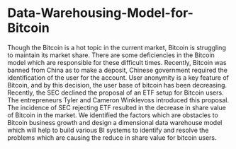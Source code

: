 # Data-Warehousing-Model-for-Bitcoin

Though the Bitcoin is a hot topic in the current market, Bitcoin is struggling to maintain its market share. 
There are some deficiencies in the Bitcoin model which are responsible for these difficult times. 
Recently, Bitcoin was banned from China as to make a deposit, Chinese government required the identification of the user for the account.
User anonymity is a key feature of Bitcoin, and by this decision, the user base of bitcoin has been decreasing. 
Recently, the SEC declined the proposal of an ETF setup for Bitcoin users. 
The entrepreneurs Tyler and Cameron Winklevoss introduced this proposal. 
The incidence of SEC rejecting ETF resulted in the decrease in share value of Bitcoin in the market.
We identified the factors which are obstacles to Bitcoin business growth and design a dimensional data warehouse model which will help to build various BI systems to identify and resolve the problems which are causing the reduce in share value for bitcoin users.
